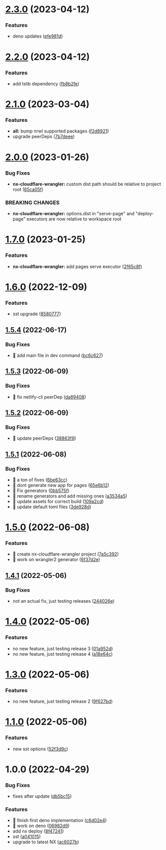# [2.3.0](https://github.com/klaascuvelier/nx-additions/compare/v2.2.0...v2.3.0) (2023-04-12)


### Features

* deno updates ([efe981d](https://github.com/klaascuvelier/nx-additions/commit/efe981d0aa0ac03efb74a031dc303cebd62a5d8f))



# [2.2.0](https://github.com/klaascuvelier/nx-additions/compare/v2.1.0...v2.2.0) (2023-04-12)


### Features

* add tslib dependency ([fb8b2fe](https://github.com/klaascuvelier/nx-additions/commit/fb8b2fee1e889521cfd8f3231b561aea95d79b49))



# [2.1.0](https://github.com/klaascuvelier/nx-additions/compare/v2.0.0...v2.1.0) (2023-03-04)


### Features

* **all:** bump nrwl supported packages ([f2d8921](https://github.com/klaascuvelier/nx-additions/commit/f2d892132838d1cdc249a24fc3e9632facf2dd94))
* upgrade peerDeps ([7b7deee](https://github.com/klaascuvelier/nx-additions/commit/7b7deee00314f65643e2c055b09aac0d8394f8e7))



# [2.0.0](https://github.com/klaascuvelier/nx-additions/compare/v1.7.0...v2.0.0) (2023-01-26)


### Bug Fixes

* **nx-cloudflare-wrangler:** custom dist path should be relative to project root ([65ca05f](https://github.com/klaascuvelier/nx-additions/commit/65ca05fb5591c5c3d9d9a71794fd9c0f39b924df))


### BREAKING CHANGES

* **nx-cloudflare-wrangler:** options.dist in "serve-page" and "deploy-page" executors are now relative to workspace root



# [1.7.0](https://github.com/klaascuvelier/nx-additions/compare/v1.6.0...v1.7.0) (2023-01-25)


### Features

* **nx-cloudflare-wrangler:** add pages serve executor ([2f65c8f](https://github.com/klaascuvelier/nx-additions/commit/2f65c8fc50bd442bafdec5c54b42ada827a3bf25))



# [1.6.0](https://github.com/klaascuvelier/nx-additions/compare/v1.5.4...v1.6.0) (2022-12-09)


### Features

* sst upgrade ([8580777](https://github.com/klaascuvelier/nx-additions/commit/858077791e58b0b6c8123c26a0c6233c7ba9cb49))



## [1.5.4](https://github.com/klaascuvelier/nx-additions/compare/v1.5.3...v1.5.4) (2022-06-17)


### Bug Fixes

* 🐛 add main file in dev command ([bc6c627](https://github.com/klaascuvelier/nx-additions/commit/bc6c6276c64d09ea150afc7bfde61b2fcdfcdee4))



## [1.5.3](https://github.com/klaascuvelier/nx-additions/compare/v1.5.2...v1.5.3) (2022-06-09)


### Bug Fixes

* 🐛 fix netlify-cli peerDep ([da89408](https://github.com/klaascuvelier/nx-additions/commit/da894082d04ff12b1620ee7de6712e90169068cb))



## [1.5.2](https://github.com/klaascuvelier/nx-additions/compare/v1.5.1...v1.5.2) (2022-06-09)


### Bug Fixes

* 🐛 update peerDeps ([38863f9](https://github.com/klaascuvelier/nx-additions/commit/38863f9e8a34f0e6e1be0e01067c77415a403ae8))



## [1.5.1](https://github.com/klaascuvelier/nx-additions/compare/v1.5.0...v1.5.1) (2022-06-08)


### Bug Fixes

* 🐛 a ton of fixes ([6be63cc](https://github.com/klaascuvelier/nx-additions/commit/6be63cc508076d8daac899c6b8c32394c2b4dd02))
* 🐛 dont generate new app for pages ([65e6b12](https://github.com/klaascuvelier/nx-additions/commit/65e6b12f27d83016b44500de3da8401e79861f5c))
* 🐛 Fix generators ([0bb575f](https://github.com/klaascuvelier/nx-additions/commit/0bb575f29f869ae55484b3520104075aca84015e))
* 🐛 rename generators and add missing ones ([a3534a5](https://github.com/klaascuvelier/nx-additions/commit/a3534a511e6a86c2a68ea122fca611d43b7ed201))
* 🐛 update assets for correct build ([109a2cd](https://github.com/klaascuvelier/nx-additions/commit/109a2cd6dd2edbe3f7356913c9a729b53564218e))
* 🐛 update default toml files ([3de928d](https://github.com/klaascuvelier/nx-additions/commit/3de928d104dcabeb52f8f2471a127116d6cd4431))



# [1.5.0](https://github.com/klaascuvelier/nx-additions/compare/v1.4.1...v1.5.0) (2022-06-08)


### Features

* 🎸 create nx-cloudflare-wrangler project ([7a5c392](https://github.com/klaascuvelier/nx-additions/commit/7a5c392cce849e5b25e310191491074e624b0c6b))
* 🎸 work on wrangler2 generator ([6f37d2e](https://github.com/klaascuvelier/nx-additions/commit/6f37d2efe9aeca9c2155901ed924e72747fcd729))



## [1.4.1](https://github.com/klaascuvelier/nx-additions/compare/v1.4.0...v1.4.1) (2022-05-06)


### Bug Fixes

* not an actual fix, just testing releases ([244026e](https://github.com/klaascuvelier/nx-additions/commit/244026e916ca266426753d4ee2fcb402f2490096))



# [1.4.0](https://github.com/klaascuvelier/nx-additions/compare/v1.3.0...v1.4.0) (2022-05-06)


### Features

* no new feature, just testing release 3 ([01a952d](https://github.com/klaascuvelier/nx-additions/commit/01a952de6fafbbe9df9176b4d9667824a1231a33))
* no new feature, just testing release 4 ([a18e64c](https://github.com/klaascuvelier/nx-additions/commit/a18e64c628c78750f400b43228bec9b05fb332f9))



# [1.3.0](https://github.com/klaascuvelier/nx-additions/compare/v1.2.0...v1.3.0) (2022-05-06)


### Features

* no new feature, just testing release 2 ([9f627bd](https://github.com/klaascuvelier/nx-additions/commit/9f627bdf052e181ef437760ce8f86c29383d1513))



# [1.1.0](https://github.com/klaascuvelier/nx-additions/compare/v1.0.0...v1.1.0) (2022-05-06)


### Features

* new sst options ([52f3d9c](https://github.com/klaascuvelier/nx-additions/commit/52f3d9cf8ae7327376bfdda15fc8fa5fc3ed7753))



# 1.0.0 (2022-04-29)


### Bug Fixes

* fixes after update ([db5bc15](https://github.com/klaascuvelier/nx-additions/commit/db5bc15bae33f53685ab506826e602febb0a0e63))


### Features

* 🎸 finish first deno implementation ([c6d02e4](https://github.com/klaascuvelier/nx-additions/commit/c6d02e49cf0dea50c688e1c1a30f8270e688fbc7))
* 🎸 work on deno ([06982d9](https://github.com/klaascuvelier/nx-additions/commit/06982d98d397c34bfde2cf80556b8058e66ae782))
* add nx deploy ([8f47241](https://github.com/klaascuvelier/nx-additions/commit/8f4724146303ba918685003acd2a38560fdf268a))
* sst ([a041015](https://github.com/klaascuvelier/nx-additions/commit/a041015c6d0bae3c47485a0b90d83c90a1eab73f))
* upgrade to latest NX ([ac6027b](https://github.com/klaascuvelier/nx-additions/commit/ac6027b769b78d946f30616b5fd66cbd468759dc))

